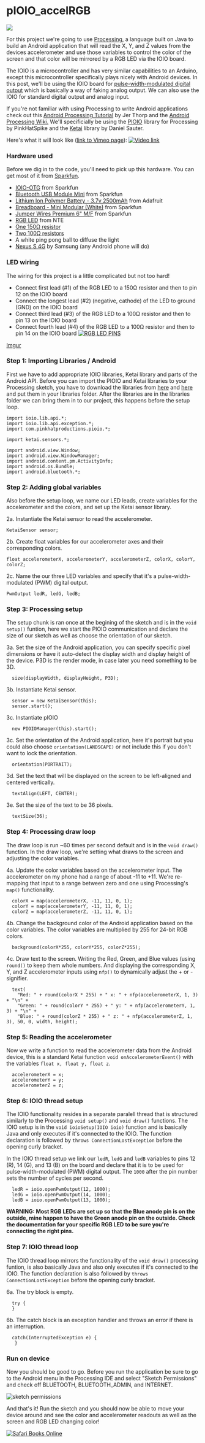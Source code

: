 pIOIO_accelRGB
==============

<img src="http://imgur.com/l81OXXe.jpg" />

For this project we're going to use <a href="http://processing.org/">Processing</a>, a language built on Java to build an Android application that will read the X, Y, and Z values from the devices accelerometer and use those variables to control the color of the screen and that color will be mirrored by a RGB LED via the IOIO board. 

The IOIO is a microcontroller and has very similar capabilities to an Arduino, except this microcontroller specifically plays nicely with Android devices. In this post, we'll be using the IOIO board for <a href="https://github.com/ytai/ioio/wiki/PWM-Output">pulse-width-modulated digital output</a> which is basically a way of faking analog output. We can also use the IOIO for standard digital output and analog input.

If you're not familiar with using Processing to write Android applications check out this <a href="http://processing.org/tutorials/android/">Android Processing Tutorial</a> by Jer Thorp and the <a href="http://wiki.processing.org/w/Android">Android Processing Wiki.</a> We'll specificially be using the <a href="https://github.com/PinkHatSpike/pioio">PIOIO</a> library for Processing by PinkHatSpike and the <a href="https://code.google.com/p/ketai/">Ketai</a> library by Daniel Sauter.

Here's what it will look like (<a href="https://vimeo.com/88788316">link to Vimeo page</a>):
<a href="https://vimeo.com/88788316"><img src="http://imgur.com/6fU2TuC.jpg" title="Video link" /></a>

### Hardware used
Before we dig in to the code, you'll need to pick up this hardware. You can get most of it from <a href="https://www.sparkfun.com/">Sparkfun</a>.
  * <a href="https://www.sparkfun.com/products/11343">IOIO-OTG</a> from Sparkfun
  * <a href="https://www.sparkfun.com/products/9434">Bluetooth USB Module Mini</a> from Sparkfun
  * <a href="http://www.adafruit.com/products/328">Lithium Ion Polymer Battery - 3.7v 2500mAh</a> from Adafruit
  * <a href="https://www.sparkfun.com/products/12043">Breadboard - Mini Modular (White)</a> from Sparkfun
  * <a href="https://www.sparkfun.com/products/9140">Jumper Wires Premium 6" M/F</a> from Sparkfun
  * <a href="http://www.nteinc.com/specs/30100to30199/pdf/nte30115.pdf">RGB LED</a> from NTE
  * <a href="http://www.makershed.com/Make_1_4_Watt_Resistor_Kit_365pc_p/mkee4.htm">One 150Ω resistor</a>
  * <a href="http://www.makershed.com/Make_1_4_Watt_Resistor_Kit_365pc_p/mkee4.htm">Two 100Ω resistors</a>
  * A white ping pong ball to diffuse the light
  * <a href="http://www.amazon.com/Samsung-Nexus-Android-Phone-Sprint/dp/B0050DDVUI">Nexus S 4G</a> by Samsung (any Android phone will do)

### LED wiring
The wiring for this project is a little complicated but not too hard!
  * Connect first lead (#1) of the RGB LED to a 150Ω resistor and then to pin 12 on the IOIO board
  * Connect the longest lead (#2) (negative, cathode) of the LED to ground (GND) on the IOIO board
  * Connect third lead (#3) of the RGB LED to a 100Ω resistor and then to pin 13 on the IOIO board
  * Connect fourth lead (#4) of the RGB LED to a 100Ω resistor and then to pin 14 on the IOIO board
<a href="http://imgur.com/AGBUwzz"><img src="http://i.imgur.com/AGBUwzz.jpg" title="RGB LED PINS" /></a>

[Imgur](http://i.imgur.com/AGBUwzz.jpg)

### Step 1: Importing Libraries / Android
First we have to add appropriate IOIO libraries, Ketai library and parts of the Android API. Before you can import the PIOIO and Ketai libraries to your Processing sketch, you have to download the libraries from <a href="https://github.com/PinkHatSpike/pioio">here</a> and <a href="https://code.google.com/p/ketai/">here</a> and put them in your libraries folder. After the libraries are in the libraries folder we can bring them in to our project, this happens before the setup loop.
```
import ioio.lib.api.*;
import ioio.lib.api.exception.*;
import com.pinkhatproductions.pioio.*;

import ketai.sensors.*;

import android.view.Window;
import android.view.WindowManager;
import android.content.pm.ActivityInfo;
import android.os.Bundle;
import android.bluetooth.*;
```

### Step 2: Adding global variables
Also before the setup loop, we name our LED leads, create variables for the accelerometer and the colors, and set up the Ketai sensor library.

2a. Instantiate the Ketai sensor to read the accelerometer.
```
KetaiSensor sensor;
```
2b. Create float variables for our accelerometer axes and their corresponding colors.
```
float accelerometerX, accelerometerY, accelerometerZ, colorX, colorY, colorZ;
```
2c. Name the our three LED variables and specify that it's a pulse-width-modulated (PWM) digital output.
```
PwmOutput ledR, ledG, ledB; 
```

### Step 3: Processing setup
The setup chunk is ran once at the begining of the sketch and is in the `void setup()` funtion, here we start the PIOIO communication and declare the size of our sketch as well as choose the orientation of our sketch.

3a. Set the size of the Android application, you can specify specific pixel dimensions or have it auto-detect the display width and display height of the device. P3D is the render mode, in case later you need something to be 3D.
```
  size(displayWidth, displayHeight, P3D);
```
3b. Instantiate Ketai sensor.
```
  sensor = new KetaiSensor(this);
  sensor.start();
```
3c. Instantiate pIOIO
```
  new PIOIOManager(this).start();
```
3c. Set the orientation of the Android application, here it's portrait but you could also choose `orientation(LANDSCAPE)` or not include this if you don't want to lock the orientation.
```
  orientation(PORTRAIT);
```
3d. Set the text that will be displayed on the screen to be left-aligned and centered vertically.
```
  textAlign(LEFT, CENTER);
```
3e. Set the size of the text to be 36 pixels.
```
  textSize(36);
```

### Step 4: Processing draw loop
The draw loop is run ~60 times per second default and is in the `void draw()` function. In the draw loop, we're setting what draws to the screen and adjusting the color variables.

4a. Update the color variables based on the accelerometer input. The accelerometer on my phone had a range of about -11 to +11. We're re-mapping that input to a range between zero and one using Processing's `map()` functionality.
```
  colorX = map(accelerometerX, -11, 11, 0, 1);
  colorY = map(accelerometerY, -11, 11, 0, 1);
  colorZ = map(accelerometerZ, -11, 11, 0, 1);
```
4b. Change the background color of the Android application based on the color variables. The color variables are multiplied by 255 for 24-bit RGB colors.
```
  background(colorX*255, colorY*255, colorZ*255);
```
4c. Draw text to the screen. Writing the Red, Green, and Blue values (using `round()` to keep them whole numbers. And displaying the corresponding X, Y, and Z accelerometer inputs using `nfp()` to dynamically adjust the + or - signifier.
```
  text(
    "Red: " + round(colorX * 255) + " x: " + nfp(accelerometerX, 1, 3) + "\n" +
    "Green: " + round(colorY * 255) + " y: " + nfp(accelerometerY, 1, 3) + "\n" +
    "Blue: " + round(colorZ * 255) + " z: " + nfp(accelerometerZ, 1, 3), 50, 0, width, height);
```

### Step 5: Reading the accelerometer
Now we write a function to read the accelerometer data from the Android device, this is a standard Ketai function `void onAccelerometerEvent()` with the variables `float x, float y, float z`.

```
  accelerometerX = x;
  accelerometerY = y;
  accelerometerZ = z;
```

### Step 6: IOIO thread setup
The IOIO functionality resides in a separate paralell thread that is structured similarly to the Processing `void setup()` and `void draw()` functions. The IOIO setup is in the `void ioioSetup(IOIO ioio)` function and is basically Java and only executes if it's connected to the IOIO. The function declaration is followed by `throws ConnectionLostException` before the opening curly bracket.

In the IOIO thread setup we link our `ledR`, `ledG` and `ledB` variables to pins 12 (R), 14 (G), and 13 (B) on the board and declare that it is to be used for pulse-width-modulated (PWM) digital output. The `1000` after the pin number sets the number of cycles per second.

```
  ledR = ioio.openPwmOutput(12, 1000);
  ledG = ioio.openPwmOutput(14, 1000);
  ledB = ioio.openPwmOutput(13, 1000);
```
**WARNING: Most RGB LEDs are set up so that the Blue anode pin is on the outside, mine happen to have the Green anode pin on the outside. Check the documentation for your specific RGB LED to be sure you're connecting the right pins.**

### Step 7: IOIO thread loop
The IOIO thread loop mirrors the functionality of the `void draw()` processing funtion, is also basically Java and also only executes if it's connected to the IOIO. The function declaration is also followed by `throws ConnectionLostException` before the opening curly bracket.

6a. The try block is empty.
```
  try {
  }
```
6b. The catch block is an exception handler and throws an error if there is an interruption.
```
  catch(InterruptedException e) {
   }
```
### Run on device
Now you should be good to go. Before you run the application be sure to go to the Android menu in the Processing IDE and select "Sketch Permissions" and check off BLUETOOTH, BLUETOOTH_ADMIN, and INTERNET.

<img src="http://i.imgur.com/5WoRRN9.png" title="sketch permissions" />

And that's it! Run the sketch and you should now be able to move your device around and see the color and accelerometer readouts as well as the screen and RGB LED changing color! 

<a href="http://blog.safaribooksonline.com/"><img src="http://i.imgur.com/Br3caNj.jpg" title="Safari Books Online" /></a>
